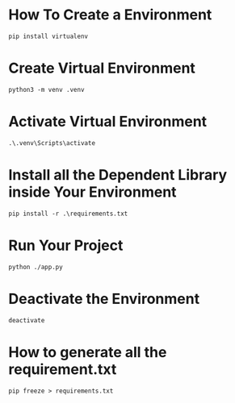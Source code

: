 # How To Create a Environment
```
pip install virtualenv
```

# Create Virtual Environment
```
python3 -m venv .venv
```


# Activate Virtual Environment
```
.\.venv\Scripts\activate
```


# Install all the Dependent Library inside Your Environment
```
pip install -r .\requirements.txt
```

# Run Your Project
```
python ./app.py
```

# Deactivate the Environment
```
deactivate
```


# How to generate all the requirement.txt
```
pip freeze > requirements.txt
```
